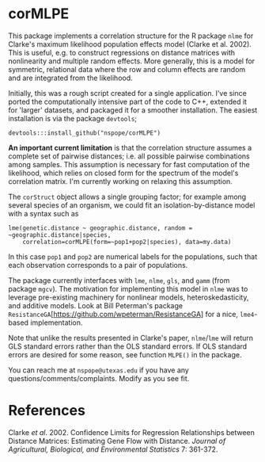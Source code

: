 corMLPE
=======

This package implements a correlation structure for the R package `nlme` for Clarke's maximum likelihood population effects model (Clarke et al. 2002). This is useful, e.g. to construct regressions on distance matrices with nonlinearity and multiple random effects. More generally, this is a model for symmetric, relational data where the row and column effects are random and are integrated from the likelihood.

Initially, this was a rough script created for a single application. I've since ported the computationally intensive part of the code to C++, extended it for 'larger' datasets, and packaged it for a smoother installation. The easiest installation is via the package `devtools`;

```{r}
devtools:::install_github("nspope/corMLPE")
```

**An important current limitation** is that the correlation structure assumes a complete set of pairwise distances; i.e. all possible pairwise combinations among samples. This assumption is necessary for fast computation of the likelihood, which relies on closed form for the spectrum of the model's correlation matrix. I'm currently working on relaxing this assumption.

The `corStruct` object allows a single grouping factor; for example among several species of an organism, we could fit an isolation-by-distance model with a syntax such as

```{r}
lme(genetic.distance ~ geographic.distance, random = ~geographic.distance|species, 
    correlation=corMLPE(form=~pop1+pop2|species), data=my.data)
```

In this case `pop1` and `pop2` are numerical labels for the populations, such that each observation corresponds to a pair of populations.

The package currently interfaces with `lme`, `nlme`, `gls`, and `gamm` (from package `mgcv`). The motivation for implementing this model in `nlme` was to leverage pre-existing machinery for nonlinear models, heteroskedasticity, and additive models. Look at Bill Peterman's package `ResistanceGA`[https://github.com/wpeterman/ResistanceGA] for a nice, `lme4`-based implementation.

Note that unlike the results presented in Clarke's paper, `nlme`/`lme` will return GLS standard errors rather than the OLS standard errors. If OLS standard errors are desired for some reason, see function `MLPE()` in the package.

You can reach me at `nspope@utexas.edu` if you have any questions/comments/complaints. Modify as you see fit.

# References
Clarke *et al*. 2002. Confidence Limits for Regression Relationships between Distance Matrices: Estimating Gene Flow with Distance. *Journal of Agricultural, Biological, and Environmental Statistics* 7: 361-372.
